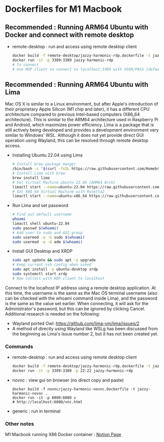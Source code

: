 # Dockerfiles for M1 Macbook

## Recommended : Running ARM64 Ubuntu with Docker and connect with remote desktop
- remote-desktop : run and access using remote desktop client

  ```bash
  docker build -f remote-desktop/jazzy-harmonic-rdp.dockerfile -t jazzy-harmonic-rdp .
  docker run -it -p 3389:3389 jazzy-harmonic-rdp
  # To connect
  # Use RDP client to connect to localhost:3389 with USER/PASS (default: ioes/ioes)
  ```

## Recommended : Running ARM64 Ubuntu with Lima
Mac OS X is similar to a Linux environment, but after Apple's introduction of their proprietary Apple Silicon (M1 chip and later), it has a different CPU architecture compared to previous Intel-based computers (X86_64 architecture). This is similar to the ARM64 architecture used in Raspberry Pi and Android, which maximizes power efficiency.
Lima is a package that is still actively being developed and provides a development environment very similar to Windows' WSL. Although it does not yet provide direct GUI operation using Wayland, this can be resolved through remote desktop access.

- Installing Ubuntu 22.04 using Lima

    ```bash
    # Install brew package manger
    /bin/bash -c "$(curl -fsSL https://raw.githubusercontent.com/Homebrew/install/HEAD/install.sh)"
    # Install Lima with brew 
    brew install lima
    # Set Virtual Machine ubuntu 22.04 (ARM64 Arch)
    limactl start --name=ubuntu-22.04 https://raw.githubusercontent.com/lima-vm/lima/master/examples/ubuntu-lts.yaml
    # Set X86_64 Virtual Machine with Rosetta2
    limactl start --name=ubuntu-x86_64 https://raw.githubusercontent.com/lima-vm/lima/master/examples/experimental/vz.yaml
    ```

- Run Lima and set password

    ```bash
    # Find out default username
    whoami 
    limactl shell ubuntu-22.04
    sudo passwd $(whoami)
    # Add user to sudo and GUI group
    sudo usermod -a -G sudo $(whoami)  
    sudo usermod -a -G adm $(whoami)
    ```

- Install GUI Desktop and XRDP

    ```bash
    sudo apt update && sudo apt -y upgrade
    # Keep current ssh config when asked
    sudo apt install -y ubuntu-desktop xrdp
    sudo systemctl start xrdp  
    # Now collect with RDP client to localhost
    ```

Connect to the localhost IP address using a remote desktop application. At this time, the username is the same as the Mac OS terminal username (also can be checked with the whoami command inside Lima), and the password is the same as the value set earlier. When connecting, it will ask for the Administrator's password, but this can be ignored by clicking Cancel.
Additional research is needed on the following:

- Wayland ported Owl: https://github.com/lima-vm/lima/issues/2
- A method of directly using Wayland like WSLg has been discussed from the beginning as Lima's Issue number 2, but it has not been created yet.


### Commands
- remote-desktop : run and access using remote desktop client
  ```bash
  docker build -f remote-desktop/jazzy-harmonic-rdp.dockerfile -t jazzy-harmonic-rdp .
  docker run -it -p 3389:3389 -p 22:22 jazzy-harmonic-rdp
  ```
- novnc : view gui on browser (no direct copy and paste)
  ```
  docker build -f novnc/jazzy-harmonic-novnc.Dockerfile -t jazzy-harmonic-novnc .
  docker run -it -p 6080:6080 v
  # http://localhost:6080/vnc.html
  ```
  
- generic : run in terminal


### Other notes
M1 Macbook running X86 Docker container : [Notion 
Page](https://yeongdocat.notion.site/M1-Macbook-running-X86-Docker-container-e2cfaaadfffd4acdb4101d90e2750805)
